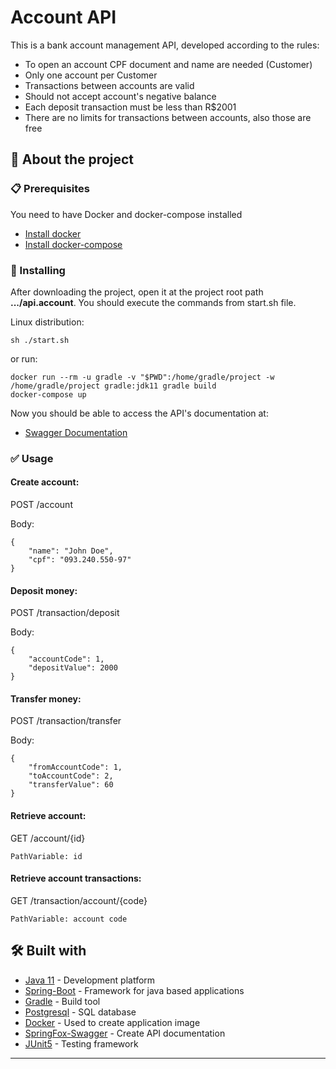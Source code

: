 # Account API

This is a bank account management API, developed according to the rules:

- To open an account CPF document and name are needed (Customer)
- Only one account per Customer
- Transactions between accounts are valid
- Should not accept account's negative balance
- Each deposit transaction must be less than R$2001
- There are no limits for transactions between accounts, also those are free

## 🚀 About the project

### 📋 Prerequisites

You need to have Docker and docker-compose installed

- [Install docker](https://docs.docker.com/engine/install/)
- [Install docker-compose](https://docs.docker.com/compose/install/)

### 🔧 Installing

After downloading the project, open it at the project root path **.../api.account**.
You should execute the commands from start.sh file.

Linux distribution:

```
sh ./start.sh
```

or run:

```
docker run --rm -u gradle -v "$PWD":/home/gradle/project -w /home/gradle/project gradle:jdk11 gradle build
docker-compose up
```

Now you should be able to access the API's documentation at:

- [Swagger Documentation](http://localhost:8000/swagger-ui.html)

### ✅ Usage

#### Create account:

POST /account

Body:
```
{
    "name": "John Doe",
    "cpf": "093.240.550-97"
}
```

#### Deposit money:

POST /transaction/deposit

Body:
```
{
    "accountCode": 1,
    "depositValue": 2000
}
```

#### Transfer money:

POST /transaction/transfer

Body:
```
{
    "fromAccountCode": 1,
    "toAccountCode": 2,
    "transferValue": 60
}
```

#### Retrieve account:

GET /account/{id}

```
PathVariable: id
```

#### Retrieve account transactions:

GET /transaction/account/{code}

```
PathVariable: account code
```

## 🛠️ Built with
* [Java 11](https://www.oracle.com/br/java/technologies/javase-jdk11-downloads.html) - Development platform
* [Spring-Boot](https://spring.io/projects/spring-boot) - Framework for java based applications
* [Gradle](https://gradle.org/) - Build tool
* [Postgresql](https://www.postgresql.org/) - SQL database
* [Docker](https://www.docker.com/company) - Used to create application image
* [SpringFox-Swagger](https://springfox.github.io/springfox/docs/current/) - Create API documentation
* [JUnit5](https://junit.org/junit5/) - Testing framework
---